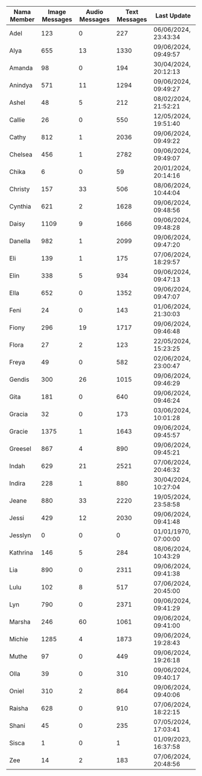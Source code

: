 | Nama Member | Image Messages | Audio Messages | Text Messages | Last Update |
| ------ | -------------- | -------------- | ------------- | ------------ |
| Adel | 123 | 0 | 227 | 06/06/2024, 23:43:34 |
| Alya | 655 | 13 | 1330 | 09/06/2024, 09:49:57 |
| Amanda | 98 | 0 | 194 | 30/04/2024, 20:12:13 |
| Anindya | 571 | 11 | 1294 | 09/06/2024, 09:49:27 |
| Ashel | 48 | 5 | 212 | 08/02/2024, 21:52:21 |
| Callie | 26 | 0 | 550 | 12/05/2024, 19:51:40 |
| Cathy | 812 | 1 | 2036 | 09/06/2024, 09:49:22 |
| Chelsea | 456 | 1 | 2782 | 09/06/2024, 09:49:07 |
| Chika | 6 | 0 | 59 | 20/01/2024, 20:14:16 |
| Christy | 157 | 33 | 506 | 08/06/2024, 10:44:04 |
| Cynthia | 621 | 2 | 1628 | 09/06/2024, 09:48:56 |
| Daisy | 1109 | 9 | 1666 | 09/06/2024, 09:48:28 |
| Danella | 982 | 1 | 2099 | 09/06/2024, 09:47:20 |
| Eli | 139 | 1 | 175 | 07/06/2024, 18:29:57 |
| Elin | 338 | 5 | 934 | 09/06/2024, 09:47:13 |
| Ella | 652 | 0 | 1352 | 09/06/2024, 09:47:07 |
| Feni | 24 | 0 | 143 | 01/06/2024, 21:30:03 |
| Fiony | 296 | 19 | 1717 | 09/06/2024, 09:46:48 |
| Flora | 27 | 2 | 123 | 22/05/2024, 15:23:25 |
| Freya | 49 | 0 | 582 | 02/06/2024, 23:00:47 |
| Gendis | 300 | 26 | 1015 | 09/06/2024, 09:46:29 |
| Gita | 181 | 0 | 640 | 09/06/2024, 09:46:24 |
| Gracia | 32 | 0 | 173 | 03/06/2024, 10:01:28 |
| Gracie | 1375 | 1 | 1643 | 09/06/2024, 09:45:57 |
| Greesel | 867 | 4 | 890 | 09/06/2024, 09:45:21 |
| Indah | 629 | 21 | 2521 | 07/06/2024, 20:46:32 |
| Indira | 228 | 1 | 880 | 30/04/2024, 10:27:04 |
| Jeane | 880 | 33 | 2220 | 19/05/2024, 23:58:58 |
| Jessi | 429 | 12 | 2030 | 09/06/2024, 09:41:48 |
| Jesslyn | 0 | 0 | 0 | 01/01/1970, 07:00:00 |
| Kathrina | 146 | 5 | 284 | 08/06/2024, 10:43:29 |
| Lia | 890 | 0 | 2311 | 09/06/2024, 09:41:38 |
| Lulu | 102 | 8 | 517 | 07/06/2024, 20:45:00 |
| Lyn | 790 | 0 | 2371 | 09/06/2024, 09:41:29 |
| Marsha | 246 | 60 | 1061 | 09/06/2024, 09:41:00 |
| Michie | 1285 | 4 | 1873 | 09/06/2024, 19:28:43 |
| Muthe | 97 | 0 | 449 | 09/06/2024, 19:26:18 |
| Olla | 39 | 0 | 310 | 09/06/2024, 09:40:17 |
| Oniel | 310 | 2 | 864 | 09/06/2024, 09:40:06 |
| Raisha | 628 | 0 | 910 | 07/06/2024, 18:22:15 |
| Shani | 45 | 0 | 235 | 07/05/2024, 17:03:41 |
| Sisca | 1 | 0 | 1 | 01/09/2023, 16:37:58 |
| Zee | 14 | 2 | 183 | 07/06/2024, 20:48:56 |
